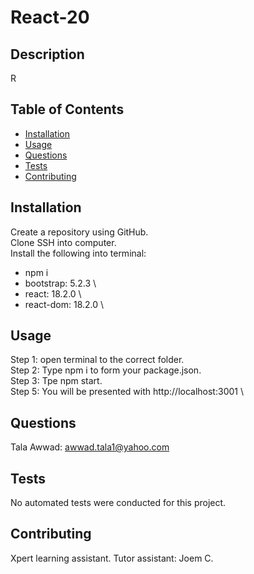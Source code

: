 # React-20

## Description
R

## Table of Contents

- [Installation](#installation)
- [Usage](#usage)
- [Questions](#questions)
- [Tests](#tests)
- [Contributing](#contributing)

## Installation

Create a repository using GitHub.\
Clone SSH into computer. \
Install the following into terminal:

- npm i
- bootstrap: 5.2.3 \
- react: 18.2.0 \
- react-dom: 18.2.0 \

## Usage

Step 1: open terminal to the correct folder.\
Step 2: Type npm i to form your package.json. \
Step 3: Tpe npm start. \
Step 5: You will be presented with http://localhost:3001 \

## Questions

Tala Awwad: awwad.tala1@yahoo.com

## Tests

No automated tests were conducted for this project.

## Contributing

Xpert learning assistant.
Tutor assistant: Joem C.
